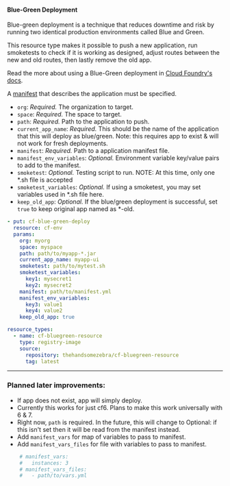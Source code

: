 #### Blue-Green Deployment

Blue-green deployment is a technique that reduces downtime and risk by running two identical production environments called Blue and Green.

This resource type makes it possible to push a new application, run smoketests to check if it is working as designed, adjust routes between the new and old routes, then lastly remove the old app.

Read the more about using a Blue-Green deployment in [Cloud Foundry's docs](https://docs.cloudfoundry.org/devguide/deploy-apps/blue-green.html).

A [manifest](https://docs.cloudfoundry.org/devguide/deploy-apps/manifest.html) that describes the application must be specified.

- `org`: _Required._ The organization to target.
- `space`: _Required._ The space to target.
- `path`: _Required._ Path to the application to push. 
- `current_app_name`: _Required._ This should be the name of the application that this will deploy as blue/green. Note: this requires app to exist & will not work for fresh deployments.
- `manifest`: _Required._ Path to a application manifest file.
- `manifest_env_variables`: _Optional._ Environment variable key/value pairs to add to the manifest. 
- `smoketest`: _Optional._ Testing script to run.  NOTE: At this time, only one *.sh file is accepted
- `smoketest_variables`: _Optional._ If using a smoketest, you may set variables used in *.sh file here.
- `keep_old_app`: _Optional._ If the blue/green deployment is successful, set `true` to keep original app named as *-old.




```yml
- put: cf-blue-green-deploy
  resource: cf-env
  params:
    org: myorg
    space: myspace
    path: path/to/myapp-*.jar
    current_app_name: myapp-ui
    smoketest: path/to/mytest.sh
    smoketest_variables:
      key1: mysecret1
      key2: mysecret2
    manifest: path/to/manifest.yml
    manifest_env_variables:
      key3: value1
      key4: value2
    keep_old_app: true
```

```yml
resource_types:
  - name: cf-bluegreen-resource
    type: registry-image
    source:
      repository: thehandsomezebra/cf-bluegreen-resource
      tag: latest
```

----

### Planned later improvements:
- If app does not exist, app will simply deploy.
- Currently this works for just cf6.  Plans to make this work universally with 6 & 7.
- Right now, `path` is required.  In the future, this will change to Optional: if this isn't set then it will be read from the manifest instead. 
- Add `manifest_vars` for map of variables to pass to manifest.
- Add `manifest_vars_files` for file with variables to pass to manifest.
```yml
    # manifest_vars:
    #   instances: 3
    # manifest_vars_files:
    #   - path/to/vars.yml
```